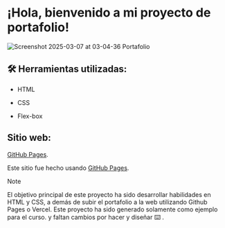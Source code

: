 # ¡Hola, bienvenido a mi proyecto de portafolio!


![Screenshot 2025-03-07 at 03-04-36 Portafolio](https://github.com/user-attachments/assets/519094c1-aadb-4295-b5b0-d21156529f1a)

  
## 🛠️  Herramientas utilizadas:

* HTML

* CSS

* Flex-box












## Sitio web:

 [GitHub Pages]([https://pages.github.com/](https://kafkianallocations.github.io/portafolio-curso/)).






Este sitio fue hecho usando [GitHub Pages](https://kafkianallocations.github.io/portafolio-curso/).









> [!NOTE]
> El objetivo principal de este proyecto ha sido desarrollar habilidades en HTML y CSS, a demás de subir el portafolio a la web utilizando Github Pages o Vercel. Este proyecto ha sido generado solamente como ejemplo para el curso.
>  y faltan cambios por hacer y diseñar :keyboard: .








